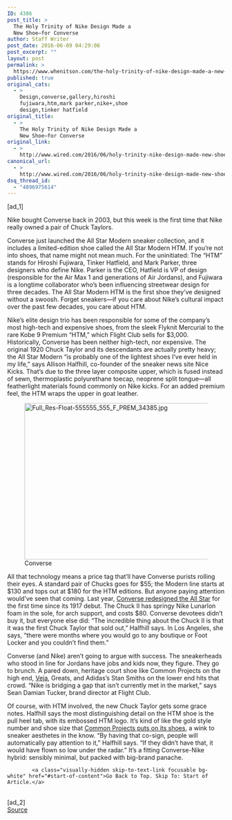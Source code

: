 ```yaml
---
ID: 4386
post_title: >
  The Holy Trinity of Nike Design Made a
  New Shoe—for Converse
author: Staff Writer
post_date: 2016-06-09 04:29:06
post_excerpt: ""
layout: post
permalink: >
  https://www.whenitson.com/the-holy-trinity-of-nike-design-made-a-new-shoe-for-converse/
published: true
original_cats:
  - >
    Design,converse,gallery,hiroshi
    fujiwara,htm,mark parker,nike+,shoe
    design,tinker hatfield
original_title:
  - >
    The Holy Trinity of Nike Design Made a
    New Shoe—for Converse
original_link:
  - >
    http://www.wired.com/2016/06/holy-trinity-nike-design-made-new-shoe-converse/
canonical_url:
  - >
    http://www.wired.com/2016/06/holy-trinity-nike-design-made-new-shoe-converse/
dsq_thread_id:
  - "4896975614"
---
```

 [ad_1]
<br><div id=""><p>Nike bought Converse back in 2003, but this week is the first time that Nike really owned a pair of Chuck Taylors.</p>
<p>Converse just launched the All Star Modern sneaker collection, and it includes a limited-edition shoe called the All Star Modern HTM. If you’re not into shoes, that name might not mean much. For the uninitiated: The “HTM” stands for Hiroshi Fujiwara, Tinker Hatfield, and Mark Parker, three designers who define Nike. Parker is the CEO, Hatfield is VP of design (responsible for the Air Max 1 and generations of Air Jordans), and Fujiwara is a longtime collaborator who’s been influencing streetwear design for three decades. The All Star Modern HTM is the first shoe they’ve designed without a swoosh. Forget sneakers—if you care about Nike’s cultural impact over the past few decades, you care about HTM.</p>
<p>Nike’s elite design trio has been responsible for some of the company’s most high-tech and expensive shoes, from the sleek Flyknit Mercurial to the rare Kobe 9 Premium “HTM,” which Flight Club sells for $3,000. Historically, Converse has been neither high-tech, nor expensive. The original 1920 Chuck Taylor and its descendants are actually pretty heavy; the All Star Modern “is probably one of the lightest shoes I’ve ever held in my life,” says Allison Halfhill, co-founder of the sneaker news site Nice Kicks. That’s due to the three layer composite upper, which is fused instead of sewn, thermoplastic polyurethane toecap, neoprene split tongue—all featherlight materials found commonly on Nike kicks. For an added premium feel, the HTM wraps the upper in goat leather.</p>
<figure attachment_2041215="" class="wp-caption landscape alignnone fader relative" data-js="fader"><img class="size-text-column-width wp-image-2041215" src="http://www.whenitson.com/wp-content/uploads/2016/06/The-Holy-Trinity-of-Nike-Design-Made-a-New-Shoefor-Converse.jpg" alt="Full_Res-Float-555555_555_F_PREM_34385.jpg" width="482" height="362"/><figcaption class="wp-caption-text link-underline"><span class="credit link-underline-sm"><span aria-hidden="true" class="ui ui ui-photo inline-block ui-credit relative opacity-6 marg-r-sm marg-l-sm no-caption"/>Converse</span></figcaption></figure><p>All that technology means a price tag that’ll have Converse purists rolling their eyes. A standard pair of Chucks goes for $55; the Modern line starts at $130 and tops out at $180 for the HTM editions. But anyone paying attention would’ve seen that coming. Last year, <a href="http://www.wired.com/2015/07/finally-chuck-taylors-will-cushioned/">Converse redesigned the All Star</a> for the first time since its 1917 debut. The Chuck II has springy Nike Lunarlon foam in the sole, for arch support, and costs $80. Converse devotees didn’t buy it, but everyone else did: “The incredible thing about the Chuck II is that it was the first Chuck Taylor that sold out,” Halfhill says. In Los Angeles, she says, “there were months where you would go to any boutique or Foot Locker and you couldn’t find them.”</p>
<p>Converse (and Nike) aren’t going to argue with success. The sneakerheads who stood in line for Jordans have jobs and kids now, they figure. They go to brunch. A pared down, heritage court shoe like Common Projects on the high end, <a href="http://news.nike.com/news/htm-on-the-record">Veja</a>, Greats, and Adidas’s Stan Smiths on the lower end hits that crowd. “Nike is bridging a gap that isn’t currently met in the market,” says Sean Damian Tucker, brand director at Flight Club.</p>
<p>Of course, with HTM involved, the new Chuck Taylor gets some grace notes. Halfhill says the most distinguishing detail on the HTM shoe is the pull heel tab, with its embossed HTM logo. It’s kind of like the gold style number and shoe size that <a href="https://www.google.com/search?q=common+projects+gold+numbers&amp;rlz=1C5CHFA_enUS691US691&amp;source=lnms&amp;tbm=isch&amp;sa=X&amp;ved=0ahUKEwjQlaTt95jNAhUCYiYKHVNYA2MQ_AUICSgC&amp;biw=1916&amp;bih=1039" target="_blank">Common Projects puts on its shoes</a>, a wink to sneaker aesthetes in the know. “By having that co-sign, people will automatically pay attention to it,” Halfhill says. “<span style="font-weight: 400;">If they didn’t have that, it would have flown so low under the radar.” It’s a fitting Converse-Nike hybrid: sensibly minimal, but packed with big-brand panache.</span></p>

			<a class="visually-hidden skip-to-text-link focusable bg-white" href="#start-of-content">Go Back to Top. Skip To: Start of Article.</a>

			
</div>
<br>[ad_2]
<br><a href="http://www.wired.com/2016/06/holy-trinity-nike-design-made-new-shoe-converse/">Source </a>